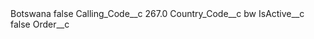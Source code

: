 <?xml version="1.0" encoding="UTF-8"?>
<CustomMetadata xmlns="http://soap.sforce.com/2006/04/metadata" xmlns:xsi="http://www.w3.org/2001/XMLSchema-instance" xmlns:xsd="http://www.w3.org/2001/XMLSchema">
    <label>Botswana</label>
    <protected>false</protected>
    <values>
        <field>Calling_Code__c</field>
        <value xsi:type="xsd:double">267.0</value>
    </values>
    <values>
        <field>Country_Code__c</field>
        <value xsi:type="xsd:string">bw</value>
    </values>
    <values>
        <field>IsActive__c</field>
        <value xsi:type="xsd:boolean">false</value>
    </values>
    <values>
        <field>Order__c</field>
        <value xsi:nil="true"/>
    </values>
</CustomMetadata>
